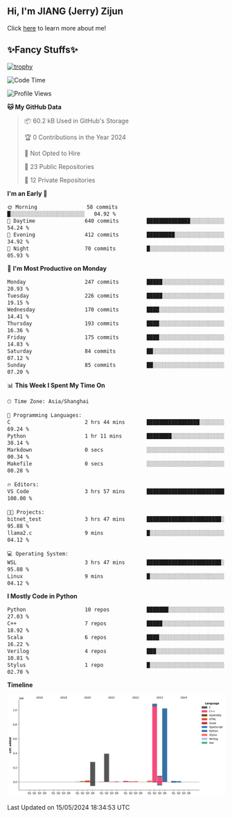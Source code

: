 ## Hi, I'm JIANG (Jerry) Zijun

Click [here](https://jzjerry.github.io/about/) to learn more about me!

## ✨Fancy Stuffs✨
[![trophy](https://github-profile-trophy.vercel.app/?username=jzjerry&theme=onedark)](https://github.com/ryo-ma/github-profile-trophy)
<!--START_SECTION:waka-->
![Code Time](http://img.shields.io/badge/Code%20Time-464%20hrs%2012%20mins-blue)

![Profile Views](http://img.shields.io/badge/Profile%20Views-0-blue)

**🐱 My GitHub Data** 

> 📦 60.2 kB Used in GitHub's Storage 
 > 
> 🏆 0 Contributions in the Year 2024
 > 
> 🚫 Not Opted to Hire
 > 
> 📜 23 Public Repositories 
 > 
> 🔑 12 Private Repositories 
 > 
**I'm an Early 🐤** 

```text
🌞 Morning                58 commits          █░░░░░░░░░░░░░░░░░░░░░░░░   04.92 % 
🌆 Daytime                640 commits         ██████████████░░░░░░░░░░░   54.24 % 
🌃 Evening                412 commits         █████████░░░░░░░░░░░░░░░░   34.92 % 
🌙 Night                  70 commits          █░░░░░░░░░░░░░░░░░░░░░░░░   05.93 % 
```
📅 **I'm Most Productive on Monday** 

```text
Monday                   247 commits         █████░░░░░░░░░░░░░░░░░░░░   20.93 % 
Tuesday                  226 commits         █████░░░░░░░░░░░░░░░░░░░░   19.15 % 
Wednesday                170 commits         ████░░░░░░░░░░░░░░░░░░░░░   14.41 % 
Thursday                 193 commits         ████░░░░░░░░░░░░░░░░░░░░░   16.36 % 
Friday                   175 commits         ████░░░░░░░░░░░░░░░░░░░░░   14.83 % 
Saturday                 84 commits          ██░░░░░░░░░░░░░░░░░░░░░░░   07.12 % 
Sunday                   85 commits          ██░░░░░░░░░░░░░░░░░░░░░░░   07.20 % 
```


📊 **This Week I Spent My Time On** 

```text
🕑︎ Time Zone: Asia/Shanghai

💬 Programming Languages: 
C                        2 hrs 44 mins       █████████████████░░░░░░░░   69.24 % 
Python                   1 hr 11 mins        ████████░░░░░░░░░░░░░░░░░   30.14 % 
Markdown                 0 secs              ░░░░░░░░░░░░░░░░░░░░░░░░░   00.34 % 
Makefile                 0 secs              ░░░░░░░░░░░░░░░░░░░░░░░░░   00.28 % 

🔥 Editors: 
VS Code                  3 hrs 57 mins       █████████████████████████   100.00 % 

🐱‍💻 Projects: 
bitnet_test              3 hrs 47 mins       ████████████████████████░   95.88 % 
llama2.c                 9 mins              █░░░░░░░░░░░░░░░░░░░░░░░░   04.12 % 

💻 Operating System: 
WSL                      3 hrs 47 mins       ████████████████████████░   95.88 % 
Linux                    9 mins              █░░░░░░░░░░░░░░░░░░░░░░░░   04.12 % 
```

**I Mostly Code in Python** 

```text
Python                   10 repos            ███████░░░░░░░░░░░░░░░░░░   27.03 % 
C++                      7 repos             █████░░░░░░░░░░░░░░░░░░░░   18.92 % 
Scala                    6 repos             ████░░░░░░░░░░░░░░░░░░░░░   16.22 % 
Verilog                  4 repos             ███░░░░░░░░░░░░░░░░░░░░░░   10.81 % 
Stylus                   1 repo              █░░░░░░░░░░░░░░░░░░░░░░░░   02.70 % 
```



**Timeline**

![Lines of Code chart](https://raw.githubusercontent.com/Jzjerry/Jzjerry/main/assets/bar_graph.png)


 Last Updated on 15/05/2024 18:34:53 UTC
<!--END_SECTION:waka-->
